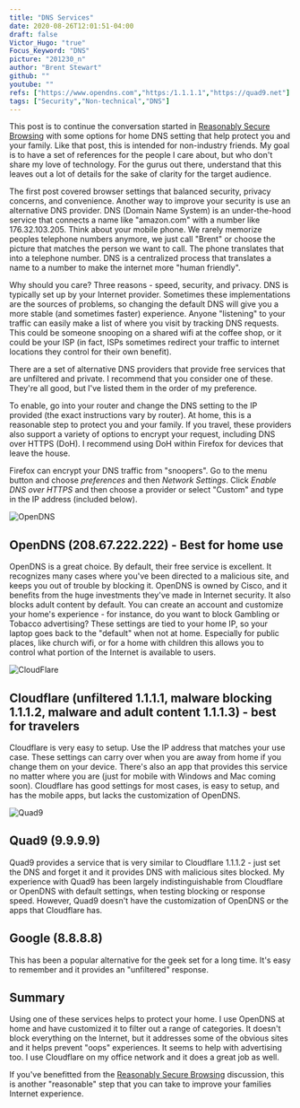 ```yaml
---
title: "DNS Services"
date: 2020-08-26T12:01:51-04:00
draft: false
Victor_Hugo: "true"
Focus_Keyword: "DNS"
picture: "201230_n"
author: "Brent Stewart"
github: ""
youtube: ""
refs: ["https://www.opendns.com","https:/1.1.1.1","https://quad9.net"]
tags: ["Security","Non-technical","DNS"]
---
```

This post is to continue the conversation started in [Reasonably Secure Browsing](/ReasonablySecureBrowsing) with some options for home DNS setting that help protect you and your family.  Like that post, this is intended for non-industry friends.  My goal is to have a set of references for the people I care about, but who don't share my love of technology.  For the gurus out there, understand that this leaves out a lot of details for the sake of clarity for the target audience.

The first post covered browser settings that balanced security, privacy concerns, and convenience.  Another way to improve your security is use an alternative DNS provider.  DNS (Domain Name System) is an under-the-hood service that connects a name like "amazon.com" with a number like 176.32.103.205.  Think about your mobile phone.  We rarely memorize peoples telephone numbers anymore, we just call "Brent" or choose the picture that matches the person we want to call.  The phone translates that into a telephone number.  DNS is a centralized process that translates a name to a number to make the internet more "human friendly".

Why should you care?  Three reasons - speed, security, and privacy.  DNS is typically set up by your Internet provider.  Sometimes these implementations are the sources of problems, so changing the default DNS will give you a more stable (and sometimes faster) experience.  Anyone "listening" to your traffic can easily make a list of where you visit by tracking DNS requests.  This could be someone snooping on a shared wifi at the coffee shop, or it could be your ISP (in fact, ISPs sometimes redirect your traffic to internet locations they control for their own benefit).

There are a set of alternative DNS providers that provide free services that are unfiltered and private.  I recommend that you consider one of these.  They're all good, but I've listed them in the order of my preference.

To enable, go into your router and change the DNS setting to the IP provided (the exact instructions vary by router).  At home, this is a reasonable step to protect you and your family.  If you travel, these providers also support a variety of options to encrypt your request, including DNS over HTTPS (DoH).  I recommend using DoH within Firefox for devices that leave the house.

Firefox can encrypt your DNS traffic from "snoopers".  Go to the menu button and choose _preferences_ and then _Network Settings_.  Click _Enable DNS over HTTPS_ and then choose a provider or select "Custom" and type in the IP address (included below).

![OpenDNS](https://d15ni2z53ptwz9.cloudfront.net/opendns-www/img/logo-opendns.png#floatright)
## OpenDNS (208.67.222.222) - Best for home use
OpenDNS is a great choice.  By default, their free service is excellent.  It recognizes many cases where you've been directed to a malicious site, and keeps you out of trouble by blocking it.  OpenDNS is owned by Cisco, and it benefits from the huge investments they've made in Internet security.  It also blocks adult content by default.  You can create an account and customize your home's experience - for instance, do you want to block Gambling or Tobacco advertising?  These settings are tied to your home IP, so your laptop goes back to the "default" when not at home.  Especially for public places, like church wifi, or for a home with children this allows you to control what portion of the Internet is available to users.

![CloudFlare](https://cloudflare.com/#floatright)
## Cloudflare (unfiltered 1.1.1.1, malware blocking 1.1.1.2, malware and adult content 1.1.1.3) - best for travelers
Cloudflare is very easy to setup.  Use the IP address that matches your use case.  These settings can carry over when you are away from home if you change them on your device.  There's also an app that provides this service no matter where you are (just for mobile with Windows and Mac coming soon).  Cloudflare has good settings for most cases, is easy to setup, and has the mobile apps, but lacks the customization of OpenDNS.

![Quad9](https://www.quad9.net/wp-content/uploads/2017/11/quad9-logo-white@2x.png#floatright)
## Quad9 (9.9.9.9)
Quad9 provides a service that is very similar to Cloudflare 1.1.1.2 - just set the DNS and forget it and it provides DNS with malicious sites blocked.  My experience with Quad9 has been largely indistinguishable from Cloudflare or OpenDNS with default settings, when testing blocking or response speed.  However, Quad9 doesn't have the customization of OpenDNS or the apps that Cloudflare has.

## Google (8.8.8.8)
This has been a popular alternative for the geek set for a long time.  It's easy to remember and it provides an "unfiltered" response.

## Summary
Using one of these services helps to protect your home.  I use OpenDNS at home and have customized it to filter out a range of categories.  It doesn't block everything on the Internet, but it addresses some of the obvious sites and it helps prevent "oops" experiences.  It seems to help with advertising too.  I use Cloudflare on my office network and it does a great job as well.

If you've benefitted from the [Reasonably Secure Browsing](/ReasonablySecureBrowsing) discussion, this is another "reasonable" step that you can take to improve your families Internet experience.